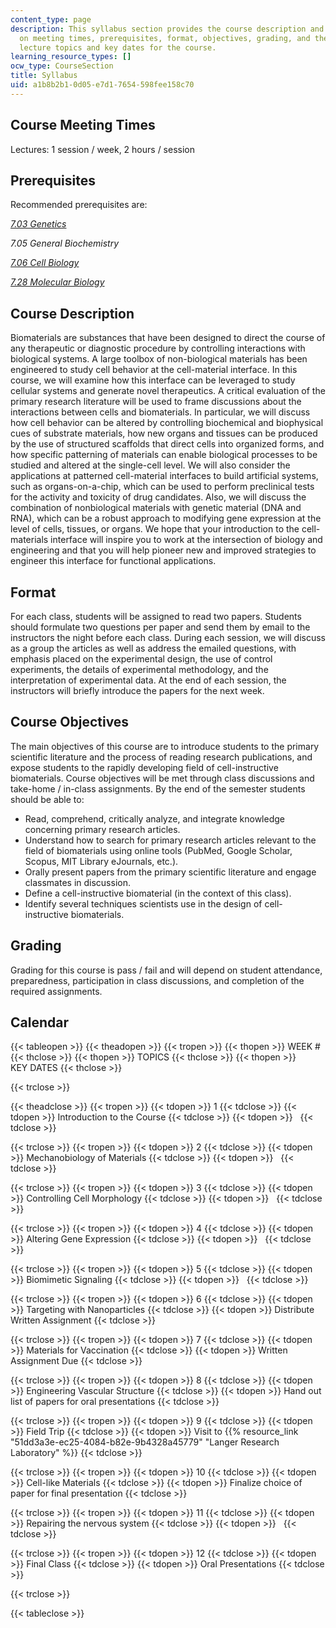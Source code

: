 ```yaml
---
content_type: page
description: This syllabus section provides the course description and information
  on meeting times, prerequisites, format, objectives, grading, and the schedule of
  lecture topics and key dates for the course.
learning_resource_types: []
ocw_type: CourseSection
title: Syllabus
uid: a1b8b2b1-0d05-e7d1-7654-598fee158c70
---
```


Course Meeting Times
--------------------

Lectures: 1 session / week, 2 hours / session

Prerequisites
-------------

Recommended prerequisites are:

[_7.03 Genetics_](/courses/7-03-genetics-fall-2004)

_7.05 General Biochemistry_

[_7.06 Cell Biology_](/courses/7-06-cell-biology-spring-2007)

[_7.28 Molecular Biology_](/courses/7-28-molecular-biology-spring-2005)

Course Description
------------------

Biomaterials are substances that have been designed to direct the course of any therapeutic or diagnostic procedure by controlling interactions with biological systems. A large toolbox of non-biological materials has been engineered to study cell behavior at the cell-material interface. In this course, we will examine how this interface can be leveraged to study cellular systems and generate novel therapeutics. A critical evaluation of the primary research literature will be used to frame discussions about the interactions between cells and biomaterials. In particular, we will discuss how cell behavior can be altered by controlling biochemical and biophysical cues of substrate materials, how new organs and tissues can be produced by the use of structured scaffolds that direct cells into organized forms, and how specific patterning of materials can enable biological processes to be studied and altered at the single-cell level. We will also consider the applications at patterned cell-material interfaces to build artificial systems, such as organs-on-a-chip, which can be used to perform preclinical tests for the activity and toxicity of drug candidates. Also, we will discuss the combination of nonbiological materials with genetic material (DNA and RNA), which can be a robust approach to modifying gene expression at the level of cells, tissues, or organs. We hope that your introduction to the cell-materials interface will inspire you to work at the intersection of biology and engineering and that you will help pioneer new and improved strategies to engineer this interface for functional applications.

Format
------

For each class, students will be assigned to read two papers. Students should formulate two questions per paper and send them by email to the instructors the night before each class. During each session, we will discuss as a group the articles as well as address the emailed questions, with emphasis placed on the experimental design, the use of control experiments, the details of experimental methodology, and the interpretation of experimental data. At the end of each session, the instructors will briefly introduce the papers for the next week.

Course Objectives
-----------------

The main objectives of this course are to introduce students to the primary scientific literature and the process of reading research publications, and expose students to the rapidly developing field of cell-instructive biomaterials. Course objectives will be met through class discussions and take-home / in-class assignments. By the end of the semester students should be able to:

*   Read, comprehend, critically analyze, and integrate knowledge concerning primary research articles.
*   Understand how to search for primary research articles relevant to the field of biomaterials using online tools (PubMed, Google Scholar, Scopus, MIT Library eJournals, etc.).
*   Orally present papers from the primary scientific literature and engage classmates in discussion.
*   Define a cell-instructive biomaterial (in the context of this class).
*   Identify several techniques scientists use in the design of cell-instructive biomaterials.

Grading
-------

Grading for this course is pass / fail and will depend on student attendance, preparedness, participation in class discussions, and completion of the required assignments.

Calendar
--------

{{< tableopen >}}
{{< theadopen >}}
{{< tropen >}}
{{< thopen >}}
WEEK #
{{< thclose >}}
{{< thopen >}}
TOPICS
{{< thclose >}}
{{< thopen >}}
KEY DATES
{{< thclose >}}

{{< trclose >}}

{{< theadclose >}}
{{< tropen >}}
{{< tdopen >}}
1
{{< tdclose >}}
{{< tdopen >}}
Introduction to the Course
{{< tdclose >}}
{{< tdopen >}}
 
{{< tdclose >}}

{{< trclose >}}
{{< tropen >}}
{{< tdopen >}}
2
{{< tdclose >}}
{{< tdopen >}}
Mechanobiology of Materials
{{< tdclose >}}
{{< tdopen >}}
 
{{< tdclose >}}

{{< trclose >}}
{{< tropen >}}
{{< tdopen >}}
3
{{< tdclose >}}
{{< tdopen >}}
Controlling Cell Morphology
{{< tdclose >}}
{{< tdopen >}}
 
{{< tdclose >}}

{{< trclose >}}
{{< tropen >}}
{{< tdopen >}}
4
{{< tdclose >}}
{{< tdopen >}}
Altering Gene Expression
{{< tdclose >}}
{{< tdopen >}}
 
{{< tdclose >}}

{{< trclose >}}
{{< tropen >}}
{{< tdopen >}}
5
{{< tdclose >}}
{{< tdopen >}}
Biomimetic Signaling
{{< tdclose >}}
{{< tdopen >}}
 
{{< tdclose >}}

{{< trclose >}}
{{< tropen >}}
{{< tdopen >}}
6
{{< tdclose >}}
{{< tdopen >}}
Targeting with Nanoparticles
{{< tdclose >}}
{{< tdopen >}}
Distribute Written Assignment
{{< tdclose >}}

{{< trclose >}}
{{< tropen >}}
{{< tdopen >}}
7
{{< tdclose >}}
{{< tdopen >}}
Materials for Vaccination
{{< tdclose >}}
{{< tdopen >}}
Written Assignment Due
{{< tdclose >}}

{{< trclose >}}
{{< tropen >}}
{{< tdopen >}}
8
{{< tdclose >}}
{{< tdopen >}}
Engineering Vascular Structure
{{< tdclose >}}
{{< tdopen >}}
Hand out list of papers for oral presentations
{{< tdclose >}}

{{< trclose >}}
{{< tropen >}}
{{< tdopen >}}
9
{{< tdclose >}}
{{< tdopen >}}
Field Trip
{{< tdclose >}}
{{< tdopen >}}
Visit to {{% resource_link "51dd3a3e-ec25-4084-b82e-9b4328a45779" "Langer Research Laboratory" %}}
{{< tdclose >}}

{{< trclose >}}
{{< tropen >}}
{{< tdopen >}}
10
{{< tdclose >}}
{{< tdopen >}}
Cell-like Materials
{{< tdclose >}}
{{< tdopen >}}
Finalize choice of paper for final presentation
{{< tdclose >}}

{{< trclose >}}
{{< tropen >}}
{{< tdopen >}}
11
{{< tdclose >}}
{{< tdopen >}}
Repairing the nervous system
{{< tdclose >}}
{{< tdopen >}}
 
{{< tdclose >}}

{{< trclose >}}
{{< tropen >}}
{{< tdopen >}}
12
{{< tdclose >}}
{{< tdopen >}}
Final Class
{{< tdclose >}}
{{< tdopen >}}
Oral Presentations
{{< tdclose >}}

{{< trclose >}}

{{< tableclose >}}